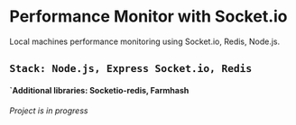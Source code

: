 # Performance Monitor with Socket.io 

Local machines performance monitoring using Socket.io, Redis, Node.js.

## `Stack: Node.js, Express Socket.io, Redis`

#### `Additional libraries: Socketio-redis, Farmhash
<i>Project is in progress</i>

